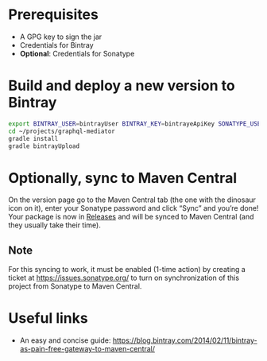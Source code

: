 # Prerequisites
- A GPG key to sign the jar
- Credentials for Bintray
- **Optional**: Credentials for Sonatype

# Build and deploy a new version to Bintray

```bash
export BINTRAY_USER=bintrayUser BINTRAY_KEY=bintrayeApiKey SONATYPE_USERNAME=sonatypeUser SONATYPE_PASSWORD=sonatypePassword
cd ~/projects/graphql-mediator
gradle install
gradle bintrayUpload
```

# Optionally, sync to Maven Central
On the version page go to the Maven Central tab (the one with the dinosaur icon on it),
enter your Sonatype password and click “Sync” and you’re done!
Your package is now in [Releases](https://oss.sonatype.org/content/repositories/releases)
and will be synced to Maven Central (and they usually take their time).

## Note
For this syncing to work, it must be enabled (1-time action)
by creating a ticket at https://issues.sonatype.org/ to turn on synchronization
of this project from Sonatype to Maven Central.

# Useful links
- An easy and concise guide: https://blog.bintray.com/2014/02/11/bintray-as-pain-free-gateway-to-maven-central/